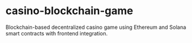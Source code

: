 # casino-blockchain-game
Blockchain-based decentralized casino game using Ethereum and Solana smart contracts with frontend integration.

